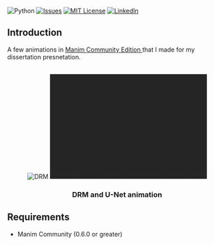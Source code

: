 <a name="readme"></a>

<!-- [![Contributors][contributors-shield]][contributors-url] -->
![Python][python-shield]
[![Issues][issues-shield]][issues-url]
[![MIT License][license-shield]][license-url]
[![LinkedIn][linkedin-shield]][linkedin-url]
<!-- [![Stargazers][stars-shield]][stars-url] -->

<!-- GETTING STARTED -->
## Introduction

A few animations in <a href="https://www.manim.community">Manim Community Edition </a> that I made for my dissertation presnetation.

<br />
<div align="center">
    <img src="./media/videos/DRM/1080p60/drm_ManimCE_v0.16.0.post0.gif" alt="DRM" width="360" height="240">  <img src="./media/videos/unet/1080p60/unet_ManimCE_v0.16.0.post0.gif" alt="Unet" width="360" height="240">
  </a>
  <h3 align="center">DRM and U-Net animation</h3>
</div>

## Requirements
- Manim Community (0.6.0 or greater)


<!-- ## Acknowledgments

* [Choose an Open Source License](https://choosealicense.com)
* [GitHub Emoji Cheat Sheet](https://www.webpagefx.com/tools/emoji-cheat-sheet)
* [Malven's Flexbox Cheatsheet](https://flexbox.malven.co/)
* [Malven's Grid Cheatsheet](https://grid.malven.co/)
* [Img Shields](https://shields.io)
* [GitHub Pages](https://pages.github.com)
* [Font Awesome](https://fontawesome.com)
* [React Icons](https://react-icons.github.io/react-icons/search) -->

<!-- MARKDOWN LINKS & IMAGES -->
[python-shield]: https://img.shields.io/badge/Python-3.7-blue?style=for-the-badge&logo=appveyor
[tf-shield]: https://img.shields.io/badge/Tensorflow-2.8-orange?style=for-the-badge&logo=appveyor

[issues-shield]: https://img.shields.io/github/issues/Atif-Anwer/SpecSeg?style=for-the-badge
[issues-url]: https://github.com/Atif-Anwer/SpecSeg/issues
[license-shield]: https://img.shields.io/badge/License-CC-brightgreen?style=for-the-badge
[license-url]: https://github.com/othneildrew/Best-README-Template/blob/master/LICENSE.txt
[linkedin-shield]: https://img.shields.io/badge/-LinkedIn-black.svg?style=for-the-badge&logo=linkedin&colorB=555
[linkedin-url]: https://www.linkedin.com/in/atifanwer/

<!-- Ref: https://github.com/othneildrew/Best-README-Template/pull/73 -->